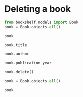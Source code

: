 # Deleting a book

```python
from bookshelf.models import Book
book = Book.objects.all()
```

```python
book
```

```python
book.title
```

```python
book.author
```

```python
book.publication_year
```

```python
book.delete()
```

```python
book = Book.objects.all()
```

```python
book
```
